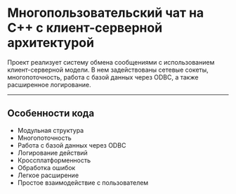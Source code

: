 # Многопользовательский чат на C++ с клиент-серверной архитектурой

Проект реализует систему обмена сообщениями с использованием клиент-серверной модели. 
В нем задействованы сетевые сокеты, многопоточность, работа с базой данных через ODBC, а также расширенное логирование. 

---

## Особенности кода

- Модульная структура
- Многопоточность
- Работа с базой данных через ODBC
- Логирование действий
- Кроссплатформенность
- Обработка ошибок
- Легкое расширение
- Простое взаимодействие с пользователем
